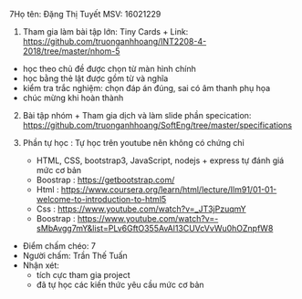 7Họ tên: Đặng Thị Tuyết 
MSV: 16021229

1. Tham gia làm bài tập lớn: Tiny Cards + Link: https://github.com/truonganhhoang/INT2208-4-2018/tree/master/nhom-5 

- học theo chủ đề được chọn từ màn hình chính
- học bằng thẻ lật được gồm từ và nghĩa
- kiểm tra trắc nghiệm: chọn đáp án đúng, sai có âm thanh phụ họa
- chúc mừng khi hoàn thành   

2. Bài tập nhóm + Tham gia dịch và làm slide phần specication: https://github.com/truonganhhoang/SoftEng/tree/master/specifications

3. Phần tự học : Tự học trên youtube nên không có chứng chỉ
   + HTML, CSS, bootstrap3, JavaScript, nodejs + express tự đánh giá mức cơ bản 
   + Boostrap : https://getbootstrap.com/
   + Html : https://www.coursera.org/learn/html/lecture/Ilm91/01-01-welcome-to-introduction-to-html5
   + Css : https://www.youtube.com/watch?v=_JT3jPzuqmY
   + Boostrap : https://www.youtube.com/watch?v=-sMbAvgg7mY&list=PLv6GftO355AvAl13CUVcVvWu0hOZnpfW8


- Điểm chấm chéo: 7
- Người chấm: Trần Thế Tuấn
- Nhận xét: 
  - tích cực tham gia project
  - đã tự học các kiến thức yêu cầu mức cơ bản
